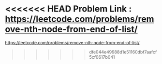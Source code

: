 <<<<<<< HEAD
Problem Link : https://leetcode.com/problems/remove-nth-node-from-end-of-list/
=======
https://leetcode.com/problems/remove-nth-node-from-end-of-list/
>>>>>>> dfe044e49988d1e51160dbf7aafcf5cf0617b041
